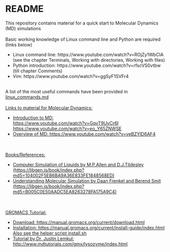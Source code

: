 <h1>README</h1>
This repository contains material for a quick start to Molecular Dynamics (MD) simulations<br>
<br>
Basic working knowledge of Linux command line and Python are required (links below)<br>
<ul>
  <li>Linux command line: https://www.youtube.com/watch?v=ROjZy1WbCIA<br>(see the chapter Terminals, Working with directories, Working with files)</li>
  <li>Python introduction: https://www.youtube.com/watch?v=rfscVS0vtbw <br> (till chapter Comments)</li>
  <li>Vim: https://www.youtube.com/watch?v=ggSyF1SVFr4</li>
</ul>
<br>
A list of the most useful commands have been provided in <a href="https://github.com/SerpentByte/MD_Intro/blob/main/linux_commands.md">linux_commands.md</href>
<br>
<br>
Links to material for Molecular Dynamics:
<ul>
  <li>Introduction to MD:<br> https://www.youtube.com/watch?v=GqvT9UvCr6I<br>
  https://www.youtube.com/watch?v=eo_Y65ZNWSE</li>
  <li>Overview of MD: https://www.youtube.com/watch?v=veBZYlD6AF4</li>
</ul>
<br>
<br>
Books/References:
<ul>
  <li>Computer Simulation of Liquids by M.P.Allen and D.J.Tildesley<br>(https://libgen.is/book/index.php?md5=104002F5EB6BA9A36E833FE1848568ED)</li>
  <li>Understanding Molecular Simulation by Daan Frenkel and Berend Smit<br>(https://libgen.is/book/index.php?md5=B005C0E50AADC5EA8263278FA175A9C4)</li>
</ul>
<br>
<br>
GROMACS Tutorial:<br>
<ul>
  <li> Download: https://manual.gromacs.org/current/download.html</li>
  <li> Installation: https://manual.gromacs.org/current/install-guide/index.html <br>
  Also see the helper script install.sh</li>
  <li> Tutorial by Dr. Justin Lemkul: http://www.mdtutorials.com/gmx/lysozyme/index.html </li>
</ul>
